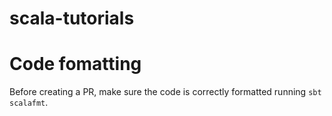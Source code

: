 # scala-tutorials

# Code fomatting

Before creating a PR, make sure the code is correctly formatted running `sbt scalafmt`. 

